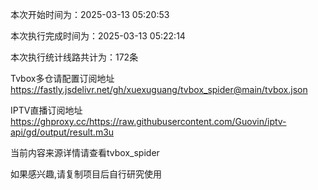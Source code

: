 
本次开始时间为：2025-03-13 05:20:53

本次执行完成时间为：2025-03-13 05:22:14

本次执行统计线路共计为：172条

Tvbox多仓请配置订阅地址 https://fastly.jsdelivr.net/gh/xuexuguang/tvbox_spider@main/tvbox.json

IPTV直播订阅地址 https://ghproxy.cc/https://raw.githubusercontent.com/Guovin/iptv-api/gd/output/result.m3u

当前内容来源详情请查看tvbox_spider

如果感兴趣,请复制项目后自行研究使用
